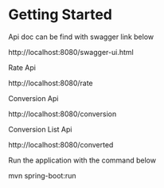 # Getting Started

Api doc can be find with swagger link below

http://localhost:8080/swagger-ui.html

Rate Api

http://localhost:8080/rate

Conversion Api

http://localhost:8080/conversion

Conversion List Api

http://localhost:8080/converted

Run the application with the command below

mvn spring-boot:run


